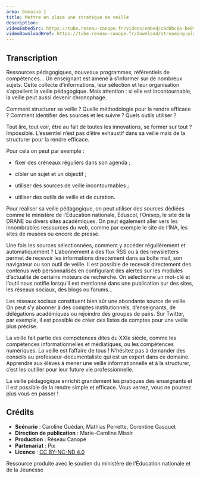 ```yaml
---
area: Domaine 1
title: Mettre en place une stratégie de veille
description:
videoEmbedSrc: https://tube.reseau-canope.fr/videos/embed/c6d0bc8a-be09-4e15-a2f5-6aff8c3780ce
videoDownloadHref: https://tube.reseau-canope.fr/download/streaming-playlists/hls/videos/c6d0bc8a-be09-4e15-a2f5-6aff8c3780ce-1080-fragmented.mp4
---
```


## Transcription

Ressources pédagogiques, nouveaux programmes, référentiels de compétences... Un enseignant est amené à s’informer sur de nombreux sujets. Cette collecte d’informations, leur sélection et leur organisation s’appellent la veille pédagogique. Mais attention : si elle est incontournable, la veille peut aussi devenir chronophage.

Comment structurer sa veille ? Quelle méthodologie pour la rendre efficace ? Comment identifier des sources et les suivre ? Quels outils utiliser ?

Tout lire, tout voir, être au fait de toutes les innovations, se former sur tout ? Impossible. L’essentiel n’est pas d’être exhaustif dans sa veille mais de la structurer pour la rendre efficace.

Pour cela on peut par exemple :

- fixer des créneaux réguliers dans son agenda ;

- cibler un sujet et un objectif ;

- utiliser des sources de veille incontournables ;

- utiliser des outils de veille et de curation.

Pour réaliser sa veille pédagogique, on peut utiliser des sources dédiées comme le ministère de l’Éducation nationale, Éduscol, l’Onisep, le site de la DRANE ou divers sites académiques. On peut également aller vers les innombrables ressources du web, comme par exemple le site de l’INA, les sites de musées ou encore de presse.

Une fois les sources sélectionnées, comment y accéder régulièrement et automatiquement ? L’abonnement à des flux RSS ou à des newsletters permet de recevoir les informations directement dans sa boîte mail, son navigateur ou son outil de veille. Il est possible de recevoir directement des contenus web personnalisés en configurant des alertes sur les modules d’actualité de certains moteurs de recherche. On sélectionne un mot-clé et l’outil nous notifie lorsqu’il est mentionné dans une publication sur des sites, les réseaux sociaux, des blogs ou forums...

Les réseaux sociaux constituent bien sûr une abondante source de veille. On peut s’y abonner à des comptes institutionnels, d’enseignants, de délégations académiques ou rejoindre des groupes de pairs. Sur Twitter, par exemple, il est possible de créer des listes de comptes pour une veille plus précise.

La veille fait partie des compétences dites du XXIe siècle, comme les compétences informationnelles et médiatiques, ou les compétences numériques. La veille est l’affaire de tous ! N’hésitez pas à demander des conseils au professeur-documentaliste qui est un expert dans ce domaine. Apprendre aux élèves à mener une veille informationnelle et à la structurer, c’est les outiller pour leur future vie professionnelle.

La veille pédagogique enrichit grandement les pratiques des enseignants et il est possible de la rendre simple et efficace. Vous verrez, vous ne pourrez plus vous en passer !

## Crédits

- **Scénario** : Caroline Guédan, Mathias Perrette, Corentine Gasquet
- **Direction de publication** : Marie-Caroline Missir
- **Production** : Réseau Canopé
- **Partenariat** : Pix
- **Licence** : [CC BY-NC-ND 4.0](https://creativecommons.org/licenses/by-nc-nd/4.0/deed.fr)

Ressource produite avec le soutien du ministère de l’Éducation nationale et de la Jeunesse
